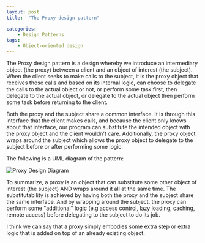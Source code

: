 ```yaml
---
layout: post
title:  "The Proxy design pattern"

categories: 
    - Design Patterns
tags:
    - Object-oriented design
---
```


The Proxy design pattern is a design whereby we introduce an intermediary object (the proxy) between a client and an object of interest (the subject). When the client seeks to make calls to the subject, it is the proxy object that receives those calls and based on its internal logic, can  choose to delegate the calls to the actual object or not, or perform some task first, then delegate to the actual object, or delegate to the actual object then perform some task before returning to the client.

Both the proxy and the subject share a common interface. It is through this interface that the client makes calls, and because the client only knows about that interface, our program can substitute the intended object with the proxy object and the client wouldn't care. Additionally, the proxy object wraps around the subject which allows the proxy object to delegate to the subject before or after performing some logic.

The following is a UML diagram of the pattern:

![Proxy Design Diagram](/images/blog/design-patterns-builder/design_patterns_proxy_diagram_1.png)

To summarize, a proxy is an object that can substitute some other object of interest (the subject) AND wraps around it all at the same time.  The substitutability is achieved by having both the proxy and the subject share the same interface. And by wrapping around the subject, the proxy can perform some "additional" logic (e.g access control, lazy loading, caching, remote access) before delegating to the subject to do its job.

I think we can say that a proxy simply embodies some extra step or extra logic that is added on top of an already existing object.